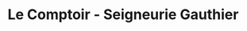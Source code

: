 ---
title: "Le Comptoir - Seigneurie Gauthier"
url: /merignac/le-comptoir-seigneurie-gauthier/
shop: Farben
---